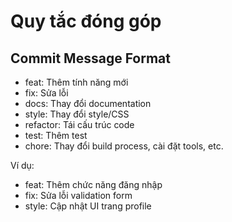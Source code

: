 # Quy tắc đóng góp

## Commit Message Format
- feat: Thêm tính năng mới
- fix: Sửa lỗi
- docs: Thay đổi documentation
- style: Thay đổi style/CSS
- refactor: Tái cấu trúc code
- test: Thêm test
- chore: Thay đổi build process, cài đặt tools, etc.

Ví dụ:
- feat: Thêm chức năng đăng nhập
- fix: Sửa lỗi validation form
- style: Cập nhật UI trang profile